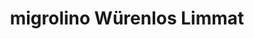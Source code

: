---
title: "migrolino Würenlos Limmat"
url: /wuerenlos/migrolino-wuerenlos-limmat/
shop: Lebensmittel
---